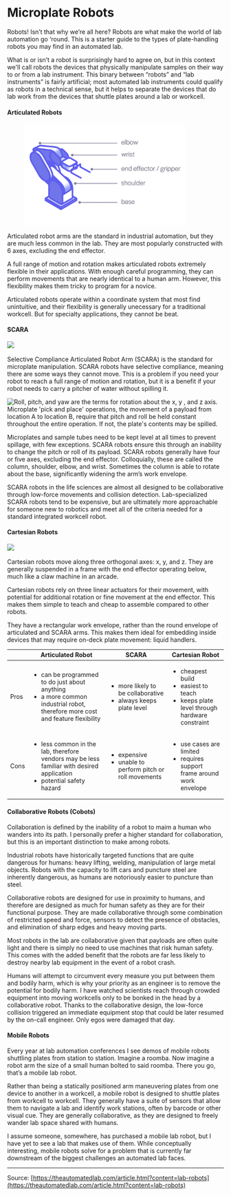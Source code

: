 # Microplate Robots

Robots! Isn’t that why we’re all here? Robots are what make the world of lab automation go ‘round. This is a starter guide to the types of plate-handling robots you may find in an automated lab.

What is or isn’t a robot is surprisingly hard to agree on, but in this context we'll call robots the devices that physically manipulate samples on their way to or from a lab instrument. This binary between “robots” and “lab instruments” is fairly artificial; most automated lab instruments could qualify as robots in a technical sense, but it helps to separate the devices that do lab work from the devices that shuttle plates around a lab or workcell.

#### Articulated Robots

<figure><img src="../../.gitbook/assets/image (20) (1) (1) (1) (1) (1) (1) (1) (1) (1) (1) (1) (1) (1) (1).png" alt="" width="375"><figcaption></figcaption></figure>

Articulated robot arms are the standard in industrial automation, but they are much less common in the lab. They are most popularly constructed with 6 axes, excluding the end effector.

A full range of motion and rotation makes articulated robots extremely flexible in their applications. With enough careful programming, they can perform movements that are nearly identical to a human arm. However, this flexibility makes them tricky to program for a novice.

Articulated robots operate within a coordinate system that most find unintuitive, and their flexibility is generally unecessary for a traditional workcell. But for specialty applications, they cannot be beat.



#### SCARA

![](https://theautomatedlab.com/assets/images/content/scara-diagram.png)

Selective Compliance Articulated Robot Arm (SCARA) is the standard for microplate manipulation. SCARA robots have selective compliance, meaning there are some ways they cannot move. This is a problem if you need your robot to reach a full range of motion and rotation, but it is a benefit if your robot needs to carry a pitcher of water without spilling it.

![Roll, pitch, and yaw are the terms for rotation about the x, y , and z axis. Microplate 'pick and place' operations, the movement of a payload from location A to location B, require that pitch and roll be held constant throughout the entire operation.  If not, the plate's contents may be spilled.](https://theautomatedlab.com/assets/images/content/rotation-diagram.png)

Microplates and sample tubes need to be kept level at all times to prevent spillage, with few exceptions. SCARA robots ensure this through an inability to change the pitch or roll of its payload. SCARA robots generally have four or five axes, excluding the end effector. Colloquially, these are called the column, shoulder, elbow, and wrist. Sometimes the column is able to rotate about the base, significantly widening the arm’s work envelope.

SCARA robots in the life sciences are almost all designed to be collaborative through low-force movements and collision detection. Lab-specialized SCARA robots tend to be expensive, but are ultimately more approachable for someone new to robotics and meet all of the criteria needed for a standard integrated workcell robot.



#### Cartesian Robots

![](https://theautomatedlab.com/assets/images/content/cartesian-diagram.png)

Cartesian robots move along three orthogonal axes: x, y, and z. They are generally suspended in a frame with the end effector operating below, much like a claw machine in an arcade.

Cartesian robots rely on three linear actuators for their movement, with potential for additional rotation or fine movement at the end effector. This makes them simple to teach and cheap to assemble compared to other robots.

They have a rectangular work envelope, rather than the round envelope of articulated and SCARA arms. This makes them ideal for embedding inside devices that may require on-deck plate movement: liquid handlers.

|      | Articulated Robot                                                                                                                                 | SCARA                                                                              | Cartesian Robot                                                                                                 |
| ---- | ------------------------------------------------------------------------------------------------------------------------------------------------- | ---------------------------------------------------------------------------------- | --------------------------------------------------------------------------------------------------------------- |
| Pros | <ul><li>can be programmed to do just about anything</li><li>a more common industrial robot, therefore more cost and feature flexibility</li></ul> | <ul><li>more likely to be collaborative</li><li>always keeps plate level</li></ul> | <ul><li>cheapest build</li><li>easiest to teach</li><li>keeps plate level through hardware constraint</li></ul> |
| Cons | <ul><li>less common in the lab, therefore vendors may be less familiar with desired application</li><li>potential safety hazard</li></ul>         | <ul><li>expensive</li><li>unable to perform pitch or roll movements</li></ul>      | <ul><li>use cases are limited</li><li>requires support frame around work envelope</li></ul>                     |

#### Collaborative Robots (Cobots)

Collaboration is defined by the inability of a robot to maim a human who wanders into its path. I personally prefer a higher standard for collaboration, but this is an important distinction to make among robots.

Industrial robots have historically targeted functions that are quite dangerous for humans: heavy lifting, welding, manipulation of large metal objects. Robots with the capacity to lift cars and puncture steel are inherently dangerous, as humans are notoriously easier to puncture than steel.

Collaborative robots are designed for use in proximity to humans, and therefore are designed as much for human safety as they are for their functional purpose. They are made collaborative through some combination of restricted speed and force, sensors to detect the presence of obstacles, and elimination of sharp edges and heavy moving parts.

Most robots in the lab are collaborative given that payloads are often quite light and there is simply no need to use machines that risk human safety. This comes with the added benefit that the robots are far less likely to destroy nearby lab equipment in the event of a robot crash.

Humans will attempt to circumvent every measure you put between them and bodily harm, which is why your priority as an engineer is to remove the potential for bodily harm. I have watched scientists reach through crowded equipment into moving workcells only to be bonked in the head by a collaborative robot. Thanks to the collaborative design, the low-force collision triggered an immediate equipment stop that could be later resumed by the on-call engineer. Only egos were damaged that day.

#### Mobile Robots

Every year at lab automation conferences I see demos of mobile robots shuttling plates from station to station. Imagine a roomba. Now imagine a robot arm the size of a small human bolted to said roomba. There you go, that’s a mobile lab robot.

Rather than being a statically positioned arm maneuvering plates from one device to another in a workcell, a mobile robot is designed to shuttle plates from workcell to workcell. They generally have a suite of sensors that allow them to navigate a lab and identify work stations, often by barcode or other visual cue. They are generally collaborative, as they are designed to freely wander lab space shared with humans.

I assume someone, somewhere, has purchased a mobile lab robot, but I have yet to see a lab that makes use of them. While conceptually interesting, mobile robots solve for a problem that is currently far downstream of the biggest challenges an automated lab faces.



***

Source: [https://theautomatedlab.com/article.html?content=lab-robots](https://theautomatedlab.com/article.html?content=lab-robots)
